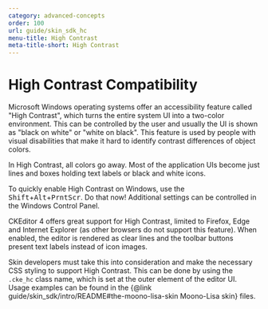 ```yaml
---
category: advanced-concepts
order: 100
url: guide/skin_sdk_hc
menu-title: High Contrast
meta-title-short: High Contrast
---
```

<!--
Copyright (c) 2003-2025, CKSource Holding sp. z o.o. All rights reserved.
For licensing, see LICENSE.md.
-->

# High Contrast Compatibility

Microsoft Windows operating systems offer an accessibility feature called "High Contrast", which turns the entire system UI into a two-color environment. This can be controlled by the user and usually the UI is shown as "black on white" or "white on black". This feature is used by people with visual disabilities that make it hard to identify contrast differences of object colors.

In High Contrast, all colors go away. Most of the application UIs become just lines and boxes holding text labels or black and white icons.

To quickly enable High Contrast on Windows, use the <kbd>Shift</kbd>+<kbd>Alt</kbd>+<kbd>PrntScr</kbd>. Do that now! Additional settings can be controlled in the Windows Control Panel.

CKEditor 4 offers great support for High Contrast, limited to Firefox, Edge and Internet Explorer (as other browsers do not support this feature). When enabled, the editor is rendered as clear lines and the toolbar buttons present text labels instead of icon images.

Skin developers must take this into consideration and make the necessary CSS styling to support High Contrast. This can be done by using the `.cke_hc` class name, which is set at the outer element of the editor UI. Usage examples can be found in the {@link guide/skin_sdk/intro/README#the-moono-lisa-skin Moono-Lisa skin} files.
